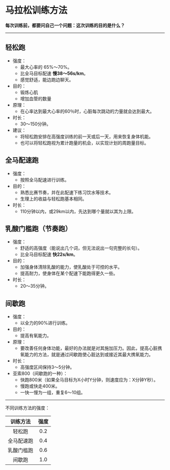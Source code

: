 # 马拉松训练方法

**每次训练前，都要问自己一个问题：这次训练的目的是什么？**

---

## 轻松跑

* 强度：
	* 最大心率的 65%～70%。
	* 比全马目标配速 **慢38～56s/km**。
	* 感觉舒适，能边跑边聊天。
* 目的：
	* 锻炼心肌
	* 增加血管的数量
* 原理：
	* 在心率达到最大心率的60％时，心脏每次跳动的力量就会达到最大。
* 时长：
	* 30～150分钟。
* 建议：
	* 将轻松跑安排在高强度训练的前一天或后一天，用来恢复身体机能。
	* 也可以将轻松跑视为累计跑量的机会，以实现计划的周跑量目标。

## 全马配速跑

* 强度：
	* 按照全马配速进行训练。
* 目的：
	* 熟悉比赛节奏，并在此配速下练习饮水等技术。
	* 生理上的收益与轻松跑基本相同。
* 时长：
	* 110分钟以内，或29km以内，先达到哪个量就以其为上限。

## 乳酸门槛跑（节奏跑）

* 强度：
	* 舒适的高强度（能说出几个词，但无法说出一句完整的长句）。
	* 比全马目标配速 **快22s/km**。
* 目的：
	* 加强身体清除乳酸的能力，使乳酸处于可控的水平。
	* 提高耐力，使身体在某个配速下能跑得更久一些。
* 时长：
	* 20～35分钟。

## 间歇跑

* 强度：
	* 以全力的90%进行训练。
* 目的：
	* 提高有氧能力。
* 原理：
	* 要改善任何身体功能，最好的办法就是对其施加压力。因此，提高心脏携氧能力的方法，就是通过间歇跑使心脏达到或接近其最大携氧能力。
* 时长：
	* 高强度区间保持3～5分钟。
* 亚索800（间歇跑的一种）：
	* 快跑800米（如果全马目标为X小时Y分钟，则速度应为：X分钟Y秒）。
	* 慢跑或快走400米。
	* 一快一慢为一组，重复6～10组。

---

不同训练方法的强度：

| 训练方法 | 强度 |
| :--: | :--: |
| 轻松跑 | 0.2 |
| 全马配速跑 | 0.4 |
| 乳酸门槛跑 | 0.6 |
| 间歇跑 | 1.0 |